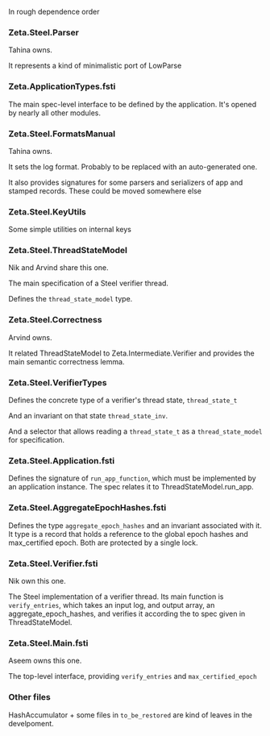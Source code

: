 In rough dependence order

### Zeta.Steel.Parser

Tahina owns.

It represents a kind of minimalistic port of LowParse

### Zeta.ApplicationTypes.fsti

The main spec-level interface to be defined by the application. It's
opened by nearly all other modules.

### Zeta.Steel.FormatsManual

Tahina owns.

It sets the log format. Probably to be replaced with an auto-generated one.

It also provides signatures for some parsers and serializers of app
and stamped records. These could be moved somewhere else

### Zeta.Steel.KeyUtils

Some simple utilities on internal keys

### Zeta.Steel.ThreadStateModel

Nik and Arvind share this one.

The main specification of a Steel verifier thread.

Defines the `thread_state_model` type.

### Zeta.Steel.Correctness

Arvind owns.

It related ThreadStateModel to Zeta.Intermediate.Verifier and provides
the main semantic correctness lemma.

### Zeta.Steel.VerifierTypes

Defines the concrete type of a verifier's thread state,
`thread_state_t`

And an invariant on that state `thread_state_inv`.

And a selector that allows reading a `thread_state_t` as a
`thread_state_model` for specification.

### Zeta.Steel.Application.fsti

Defines the signature of `run_app_function`, which must be implemented
by an application instance. The spec relates it to
ThreadStateModel.run_app.

### Zeta.Steel.AggregateEpochHashes.fsti

Defines the type `aggregate_epoch_hashes` and an invariant associated
with it. It type is a record that holds a reference to the global
epoch hashes and max_certified epoch. Both are protected by a single
lock.

### Zeta.Steel.Verifier.fsti

Nik own this one.

The Steel implementation of a verifier thread. Its main function is
`verify_entries`, which takes an input log, and output array, an
aggregate_epoch_hashes, and verifies it according the to spec given in
ThreadStateModel.

### Zeta.Steel.Main.fsti

Aseem owns this one.

The top-level interface, providing `verify_entries` and `max_certified_epoch`


### Other files

HashAccumulator + some files in `to_be_restored` are kind of leaves in
the develpoment.
